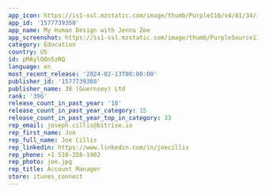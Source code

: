 ```yaml
---
app_icon: https://is1-ssl.mzstatic.com/image/thumb/Purple116/v4/81/34/1a/81341a38-f7f6-cc64-9fb3-3c4e7ca0b0da/AppIcon-1x_U007emarketing-0-10-0-85-220.png/1024x1024bb.png
app_id: '1577739358'
app_name: My Human Design with Jenna Zoe
app_screenshot: https://is1-ssl.mzstatic.com/image/thumb/PurpleSource116/v4/3c/c2/53/3cc253cb-5587-4ad4-9f6f-752b0d19cc25/3a32126c-4fb6-4df3-8b9d-60616472463c_Simulator_Screen_Shot_-_iPhone_14_Plus_-_2023-10-14_at_20.17.01.png/1284x2778bb.png
category: Education
country: US
id: pMAylQOn5zRQ
language: en
most_recent_release: '2024-02-13T00:00:00'
publisher_id: '1577739360'
publisher_name: 38 (Guernsey) Ltd
rank: '396'
release_count_in_past_year: '18'
release_count_in_past_year_category: 15
release_count_in_past_year_top_in_category: 33
rep_email: joseph.cillis@bitrise.io
rep_first_name: Joe
rep_full_name: Joe Cillis
rep_linkedin: https://www.linkedin.com/in/joecillis
rep_phone: +1 518-258-1902
rep_photo: joe.jpg
rep_title: Account Manager
store: itunes_connect
---
```

